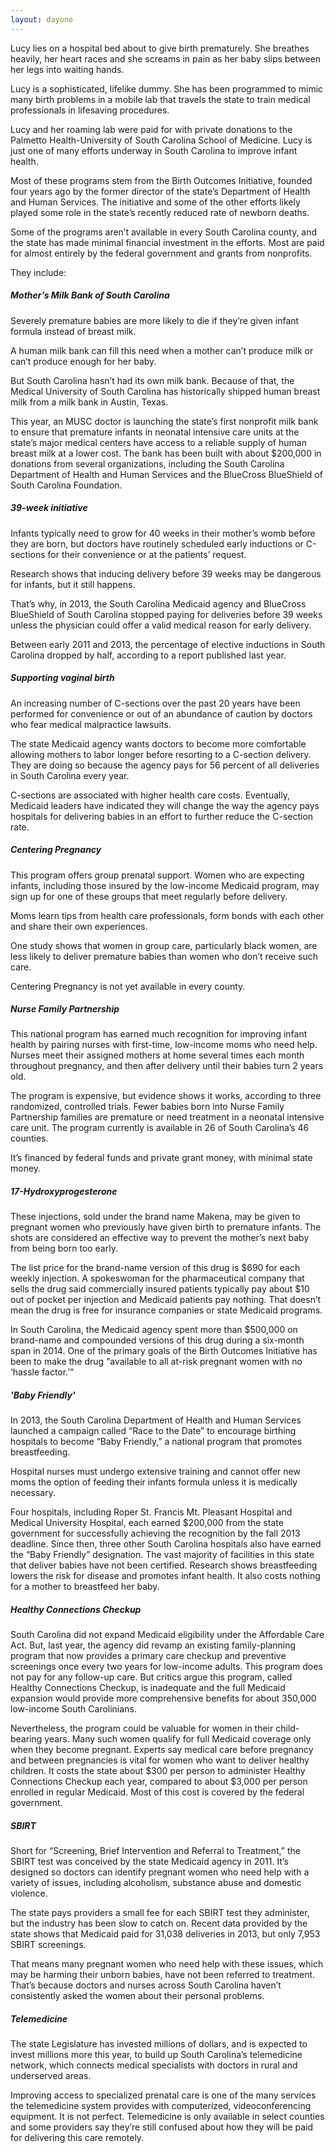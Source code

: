 ```yaml
---
layout: dayone
---
```

Lucy lies on a hospital bed about to give birth prematurely. She breathes heavily, her heart races and she screams in pain as her baby slips between her legs into waiting hands.

Lucy is a sophisticated, lifelike dummy. She has been programmed to mimic many birth problems in a mobile lab that travels the state to train medical professionals in lifesaving procedures.

Lucy and her roaming lab were paid for with private donations to the Palmetto Health-University of South Carolina School of Medicine. Lucy is just one of many efforts underway in South Carolina to improve infant health.

Most of these programs stem from the Birth Outcomes Initiative, founded four years ago by the former director of the state’s Department of Health and Human Services. 
The initiative and some of the other efforts likely played some role in the state’s recently reduced rate of newborn deaths. 

Some of the programs aren’t available in every South Carolina county, and the state has made minimal financial investment in the efforts. Most are paid for almost entirely by the federal government and grants from nonprofits.

They include:

##### Mother’s Milk Bank of South Carolina
Severely premature babies are more likely to die if they’re given infant formula instead of breast milk.

A human milk bank can fill this need when a mother can’t produce milk or can’t produce enough for her baby.

But South Carolina hasn’t had its own milk bank. Because of that, the Medical University of South Carolina has historically shipped human breast milk from a milk bank in Austin, Texas.

This year, an MUSC doctor is launching the state’s first nonprofit milk bank to ensure that premature infants in neonatal intensive care units at the state’s major medical centers have access to a reliable supply of human breast milk at a lower cost. The bank has been built with about $200,000 in donations from several organizations, including the South Carolina Department of Health and Human Services and the BlueCross BlueShield of South Carolina Foundation.

##### 39-week initiative

Infants typically need to grow for 40 weeks in their mother’s womb before they are born, but doctors have routinely scheduled early inductions or C-sections for their convenience or at the patients’ request. 

Research shows that inducing delivery before 39 weeks may be dangerous for infants, but it still happens.

That’s why, in 2013, the South Carolina Medicaid agency and BlueCross BlueShield of South Carolina stopped paying for deliveries before 39 weeks unless the physician could offer a valid medical reason for early delivery. 

Between early 2011 and 2013, the percentage of elective inductions in South Carolina dropped by half, according to a report published last year. 

##### Supporting vaginal birth

An increasing number of C-sections over the past 20 years have been performed for convenience or out of an abundance of caution by doctors who fear medical malpractice lawsuits. 

The state Medicaid agency wants doctors to become more comfortable allowing mothers to labor longer before resorting to a C-section delivery. They are doing so because the agency pays for 56 percent of all deliveries in South Carolina every year.

C-sections are associated with higher health care costs. Eventually, Medicaid leaders have indicated they will change the way the agency pays hospitals for delivering babies in an effort to further reduce the C-section rate.

##### Centering Pregnancy

This program offers group prenatal support. Women who are expecting infants, including those insured by the low-income Medicaid program, may sign up for one of these groups that meet regularly before delivery.

Moms learn tips from health care professionals, form bonds with each other and share their own experiences.

One study shows that women in group care, particularly black women, are less likely to deliver premature babies than women who don’t receive such care.

Centering Pregnancy is not yet available in every county. 

##### Nurse Family Partnership

This national program has earned much recognition for improving infant health by pairing nurses with first-time, low-income moms who need help. Nurses meet their assigned mothers at home several times each month throughout pregnancy, and then after delivery until their babies turn 2 years old. 

The program is expensive, but evidence shows it works, according to three randomized, controlled trials. Fewer babies born into Nurse Family Partnership families are premature or need treatment in a neonatal intensive care unit. The program currently is available in 26 of South Carolina’s 46 counties. 

It’s financed by federal funds and private grant money, with minimal state money. 

##### 17-Hydroxyprogesterone

These injections, sold under the brand name Makena, may be given to pregnant women who previously have given birth to premature infants. The shots are considered an effective way to prevent the mother’s next baby from being born too early. 

The list price for the brand-name version of this drug is $690 for each weekly injection. A spokeswoman for the pharmaceutical company that sells the drug said commercially insured patients typically pay about $10 out of pocket per injection and Medicaid patients pay nothing. That doesn’t mean the drug is free for insurance companies or state Medicaid programs. 

In South Carolina, the Medicaid agency spent more than $500,000 on brand-name and compounded versions of this drug during a six-month span in 2014. One of the primary goals of the Birth Outcomes Initiative has been to make the drug “available to all at-risk pregnant women with no ‘hassle factor.’”

##### 'Baby Friendly'

In 2013, the South Carolina Department of Health and Human Services launched a campaign called “Race to the Date” to encourage birthing hospitals to become “Baby Friendly,” a national program that promotes breastfeeding. 

Hospital nurses must undergo extensive training and cannot offer new moms the option of feeding their infants formula unless it is medically necessary.

Four hospitals, including Roper St. Francis Mt. Pleasant Hospital and Medical University Hospital, each earned $200,000 from the state government for successfully achieving the recognition by the fall 2013 deadline. Since then, three other South Carolina hospitals also have earned the “Baby Friendly” designation. The vast majority of facilities in this state that deliver babies have not been certified. Research shows breastfeeding lowers the risk for disease and promotes infant health. It also costs nothing for a mother to breastfeed her baby.

##### Healthy Connections Checkup

South Carolina did not expand Medicaid eligibility under the Affordable Care Act. But, last year, the agency did revamp an existing family-planning program that now provides a primary care checkup and preventive screenings once every two years for low-income adults. This program does not pay for any follow-up care.
But critics argue this program, called Healthy Connections Checkup, is inadequate and the full Medicaid expansion would provide more comprehensive benefits for about 350,000 low-income South Carolinians.

Nevertheless, the program could be valuable for women in their child-bearing years. Many such women qualify for full Medicaid coverage only when they become pregnant. Experts say medical care before pregnancy and between pregnancies is vital for women who want to deliver healthy children.
It costs the state about $300 per person to administer Healthy Connections Checkup each year, compared to about $3,000 per person enrolled in regular Medicaid. Most of this cost is covered by the federal government. 

##### SBIRT

Short for “Screening, Brief Intervention and Referral to Treatment,” the SBIRT test was conceived by the state Medicaid agency in 2011. It’s designed so doctors can identify pregnant women who need help with a variety of issues, including alcoholism, substance abuse and domestic violence. 

The state pays providers a small fee for each SBIRT test they administer, but the industry has been slow to catch on. Recent data provided by the state shows that Medicaid paid for 31,038 deliveries in 2013, but only 7,953 SBIRT screenings.

That means many pregnant women who need help with these issues, which may be harming their unborn babies, have not been referred to treatment. That’s because doctors and nurses across South Carolina haven’t consistently asked the women about their personal problems.

##### Telemedicine

The state Legislature has invested millions of dollars, and is expected to invest millions more this year, to build up South Carolina’s telemedicine network, which connects medical specialists with doctors in rural and underserved areas.

Improving access to specialized prenatal care is one of the many services the telemedicine system provides with computerized, videoconferencing equipment.
It is not perfect. Telemedicine is only available in select counties and some providers say they’re still confused about how they will be paid for delivering this care remotely.
